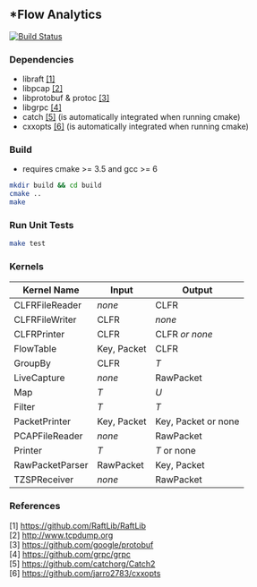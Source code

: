 
## *Flow Analytics 

[![Build Status](https://travis-ci.com/olivermichel/starflow_analytics.svg?token=Kp1zsMqFYWDB9S3qhPXx&branch=master)](https://travis-ci.com/olivermichel/starflow_analytics)
### Dependencies

* libraft [[1]](https://github.com/RaftLib/RaftLib)
* libpcap [[2]](http://www.tcpdump.org)
* libprotobuf & protoc [[3]](https://github.com/google/protobuf)
* libgrpc [[4]](https://github.com/grpc/grpc)
* catch [[5]](https://github.com/catchorg/Catch2) (is automatically integrated when running cmake)
* cxxopts [[6]](https://github.com/jarro2783/cxxopts) (is automatically integrated when running cmake)

### Build

* requires cmake >= 3.5 and gcc >= 6

```bash
mkdir build && cd build
cmake ..
make
```

### Run Unit Tests

```bash
make test
```

### Kernels

|Kernel Name         |Input                                 |Output                                |
|--------------------|--------------------------------------|--------------------------------------|
|CLFRFileReader      |*none*                                |CLFR                                  |
|CLFRFileWriter      |CLFR                                  |*none*                                |
|CLFRPrinter         |CLFR                                  |CLFR *or none*                        |
|FlowTable           |Key, Packet                           |CLFR                                  |
|GroupBy             |CLFR                                  |*T*
|LiveCapture         |*none*                                |RawPacket                             |
|Map                 |*T*                                   |*U*                                 |
|Filter              |*T*                                   |*T*                                   |
|PacketPrinter       |Key, Packet                           |Key, Packet or none                 |
|PCAPFileReader      |*none*                                |RawPacket                             |
|Printer             |*T*                                   |*T* or none                         |
|RawPacketParser     |RawPacket                             |Key, Packet                           |
|TZSPReceiver        |*none*                                |RawPacket                             |

### References

[1] https://github.com/RaftLib/RaftLib \
[2] http://www.tcpdump.org \
[3] https://github.com/google/protobuf \
[4] https://github.com/grpc/grpc \
[5] https://github.com/catchorg/Catch2 \
[6] https://github.com/jarro2783/cxxopts
